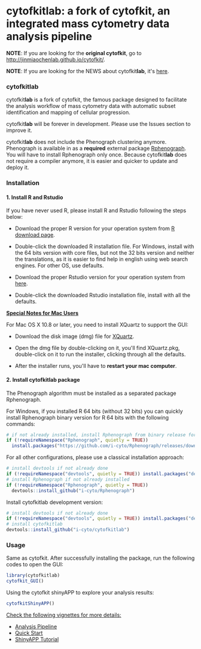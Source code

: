 cytofkitlab: a fork of cytofkit, an integrated mass cytometry data analysis pipeline
============

**NOTE**: If you are looking for the **original cytofkit**, go to http://jinmiaochenlab.github.io/cytofkit/.

**NOTE**: If you are looking for the NEWS about cytofkit**lab**, it's [here](NEWS.md).


### cytofkitlab

cytofkit**lab** is a fork of cytofkit, the famous package designed to facilitate the analysis workflow of mass cytometry data with automatic subset identification and mapping of cellular progression.

cytofkit**lab** will be forever in development. Please use the Issues section to improve it.

cytofkit**lab** does not include the Phenograph clustering anymore. Phenograph is available in as a **required** external package [Rphenograph](http://github.com/i-cyto/Rphenograph). You will have to install Rphenograph only once. Because cytofkit**lab** does not require a compiler anymore, it is easier and quicker to update and deploy it.

### Installation

#### 1. Install R and Rstudio

If you have never used R, please install R and Rstudio following the steps below:

- Download the proper R version for your operation system from [R download page](https://cran.r-project.org).

- Double-click the downloaded R installation file. For Windows, install with the 64 bits version with core files, but not the 32 bits version and neither the translations, as it is easier to find help in english using web search engines. For other OS, use defaults.

- Download the proper Rstudio version for your operation system from [here](https://www.rstudio.com/products/rstudio/download/).

- Double-click the downloaded Rstudio installation file, install with all the defaults.


<u>**Special Notes for Mac Users**</u>

For Mac OS X 10.8 or later, you need to install XQuartz to support the GUI:

* Download the disk image (dmg) file for [XQuartz](http://xquartz.macosforge.org).

* Open the dmg file by double-clicking on it, you'll find XQuartz.pkg, double-click on it to run the installer, clicking through all the defaults.

* After the installer runs, you'll have to **restart your mac computer**.


#### 2. Install cytofkitlab package

The Phenograph algorithm must be installed as a separated package Rphenograph.

For Windows, if you installed R 64 bits (without 32 bits) you can quickly install Rphenograph binary
version for R 64 bits with the following commands:

``` r
# if not already installed, install Rphenograph from binary release for R 64 bits on Windows
if (!requireNamespace("Rphenograph", quietly = TRUE))
  install.packages("https://github.com/i-cyto/Rphenograph/releases/download/0.99.1.9002/Rphenograph_0.99.1.9002.zip", repos = NULL, type = "win.binary")
```

For all other configurations, please use a classical installation approach:

``` r
# install devtools if not already done
if (!requireNamespace("devtools", quietly = TRUE)) install.packages("devtools")
# install Rphenograph if not already installed
if (!requireNamespace("Rphenograph", quietly = TRUE))
  devtools::install_github("i-cyto/Rphenograph")
```

Install cytofkitlab development version:

``` r
# install devtools if not already done
if (!requireNamespace("devtools", quietly = TRUE)) install.packages("devtools")
# install cytofkitlab
devtools::install_github("i-cyto/cytofkitlab")
```

### Usage

Same as cytofkit. After successfully installing the package, run the following codes to open the GUI:

``` r
library(cytofkitlab)
cytofkit_GUI()
```

Using the cytofkit shinyAPP to explore your analysis results:

``` r
cytofkitShinyAPP()
```

<u>Check the following vignettes for more details:</u>

- [Analysis Pipeline](http://bioconductor.org/packages/3.6/bioc/vignettes/cytofkit/inst/doc/cytofkit_workflow.html)    
- [Quick Start](http://bioconductor.org/packages/3.6/bioc/vignettes/cytofkit/inst/doc/cytofkit_example.html)   
- [ShinyAPP Tutorial](http://bioconductor.org/packages/3.6/bioc/vignettes/cytofkit/inst/doc/cytofkit_shinyAPP.html)    

